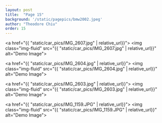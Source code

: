 ```yaml
---
layout: post
title:  "Page 15"
background: '/static/pagepics/bmw2002.jpeg'
author: "Theodore Chiu"
order: 15
---
```


<a href="{{ "static/car_pics/IMG_2607.jpg" | relative_url}}">
	<img class="img-fluid" src="{{ "static/car_pics/IMG_2607.jpg" | relative_url}}" alt="Demo Image">
</a>

<a href="{{ "static/car_pics/IMG_2604.jpg" | relative_url}}">
	<img class="img-fluid" src="{{ "static/car_pics/IMG_2604.jpg" | relative_url}}" alt="Demo Image">
</a>

<a href="{{ "static/car_pics/IMG_2603.jpg" | relative_url}}">
	<img class="img-fluid" src="{{ "static/car_pics/IMG_2603.jpg" | relative_url}}" alt="Demo Image">
</a>

<a href="{{ "static/car_pics/IMG_1159.JPG" | relative_url}}">
	<img class="img-fluid" src="{{ "static/car_pics/IMG_1159.JPG" | relative_url}}" alt="Demo Image">
</a>

